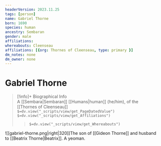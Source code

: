 ```yaml
---
headerVersion: 2023.11.25
tags: [person]
name: Gabriel Thorne
born: 1690
species: human
ancestry: Sembaran
gender: male
affiliations: 
whereabouts: Cleenseau
affiliations: [{org: Thornes of Cleenseau, type: primary }]
dm_notes: none
dm_owner: none
---
```

# Gabriel Thorne
>[!info]+ Biographical Info  
> A [[Sembara|Sembaran]] [[Humans|human]] (he/him), of the [[Thornes of Cleenseau]]  
> `$=dv.view("_scripts/view/get_PageDatedValue")`  
> `$=dv.view("_scripts/view/get_Affiliations")`  
>> `$=dv.view("_scripts/view/get_Whereabouts")`

![[gabriel-thorne.png|right|320]]The son of [[Gideon Thorne]] and husband to [[Beatrix Thorne|Beatrix]]. A yeoman.
